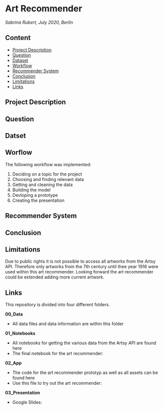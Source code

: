 # Art Recommender

*Sabrina Rubert, July 2020, Berlin*

## Content
* [Project Description](https://github.com/sabrinarubert/artRecommender#project-description)
* [Question](https://github.com/sabrinarubert/artRecommender#question)
* [Dataset](https://github.com/sabrinarubert/artRecommender#dataset)
* [Workflow](https://github.com/sabrinarubert/artRecommender#workflow)
* [Recommender System](https://github.com/sabrinarubert/artRecommender#recommender-system)
* [Conclusion](https://github.com/sabrinarubert/artRecommender#conclusion)
* [Limitations](https://github.com/sabrinarubert/artRecommender#limitations)
* [Links](https://github.com/sabrinarubert/artRecommender#links)

## Project Description

## Question

## Datset

## Worflow
The following workflow was implemented:

1. Deciding on a topic for the project
2. Choosing and finding relevant data
3. Getting and cleaning the data
4. Building the model
5. Devloping a prototype
6. Creating the presentation

## Recommender System

## Conclusion

## Limitations
Due to public rights it is not possible to access all artworks from the Artsy API. Therefore only artworks from the 7th century until thee year 1916 were used within this art recommender. Looking forward the art recommender could be extended adding more current artwork.

## Links
This repository is divided into four different folders.

**00_Data**
* All data files and data information are within this folder

**01_Notebooks**
* All notebooks for getting the various data from the Artsy API are found here
* The final notebook for the art recommender: []()

**02_App**
* The code for the art recommender prototyp as well as all assets can be found here
* Use this file to try out the art recommender: []()

**03_Presentation**
* Google Slides: []()
